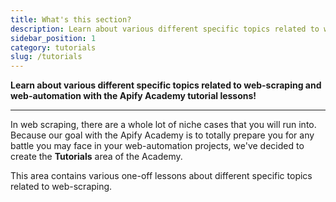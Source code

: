 ```yaml
---
title: What's this section?
description: Learn about various different specific topics related to web-scraping and web-automation with the Apify Academy tutorial lessons!
sidebar_position: 1
category: tutorials
slug: /tutorials
---
```


**Learn about various different specific topics related to web-scraping and web-automation with the Apify Academy tutorial lessons!**

---

In web scraping, there are a whole lot of niche cases that you will run into. Because our goal with the Apify Academy is to totally prepare you for any battle you may face in your web-automation projects, we've decided to create the **Tutorials** area of the Academy.

This area contains various one-off lessons about different specific topics related to web-scraping.
